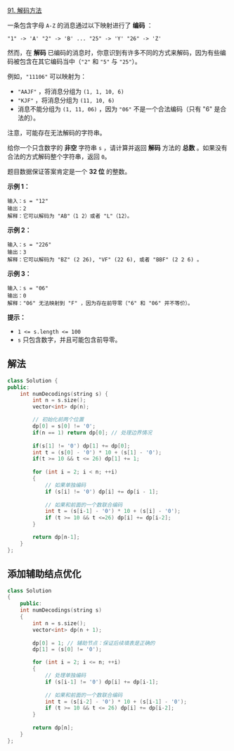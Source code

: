 [91. 解码方法](https://leetcode.cn/problems/decode-ways/)

一条包含字母 `A-Z` 的消息通过以下映射进行了 **编码** ：

```
"1" -> 'A' "2" -> 'B' ... "25" -> 'Y' "26" -> 'Z'
```

然而，在 **解码** 已编码的消息时，你意识到有许多不同的方式来解码，因为有些编码被包含在其它编码当中（`"2"` 和 `"5"` 与 `"25"`）。

例如，`"11106"` 可以映射为：

- `"AAJF"` ，将消息分组为 `(1, 1, 10, 6)`
- `"KJF"` ，将消息分组为 `(11, 10, 6)`
- 消息不能分组为 `(1, 11, 06)` ，因为 `"06"` 不是一个合法编码（只有 "6" 是合法的）。

注意，可能存在无法解码的字符串。

给你一个只含数字的 **非空** 字符串 `s` ，请计算并返回 **解码** 方法的 **总数** 。如果没有合法的方式解码整个字符串，返回 `0`。

题目数据保证答案肯定是一个 **32 位** 的整数。

 

**示例 1：**

```
输入：s = "12"
输出：2
解释：它可以解码为 "AB"（1 2）或者 "L"（12）。
```

**示例 2：**

```
输入：s = "226"
输出：3
解释：它可以解码为 "BZ" (2 26), "VF" (22 6), 或者 "BBF" (2 2 6) 。
```

**示例 3：**

```
输入：s = "06"
输出：0
解释："06" 无法映射到 "F" ，因为存在前导零（"6" 和 "06" 并不等价）。
```

 

**提示：**

- `1 <= s.length <= 100`
- `s` 只包含数字，并且可能包含前导零。



## 解法

```cc
class Solution {
public:
    int numDecodings(string s) {
        int n = s.size();
        vector<int> dp(n);

        // 初始化前两个位置
        dp[0] = s[0] != '0';
        if(n == 1) return dp[0]; // 处理边界情况
 
        if(s[1] != '0') dp[1] += dp[0];
        int t = (s[0] - '0') * 10 + (s[1] - '0');
        if(t >= 10 && t <= 26) dp[1] += 1;
        
        for (int i = 2; i < n; ++i) 
        {
            // 如果单独编码
            if (s[i] != '0') dp[i] += dp[i - 1];
            
			// 如果和前⾯的⼀个数联合编码
            int t = (s[i-1] - '0') * 10 + (s[i] - '0');
            if (t >= 10 && t <=26) dp[i] += dp[i-2];
        }

        return dp[n-1];
    }
};
```

## 添加辅助结点优化

```cc
class Solution
{
    public:
    int numDecodings(string s)
    {
        int n = s.size();
        vector<int> dp(n + 1); 
        
        dp[0] = 1; // 辅助节点：保证后续填表是正确的
		dp[1] = (s[0] != '0');

        for (int i = 2; i <= n; ++i)
        {
            // 处理单独编码
            if (s[i-1] != '0') dp[i] += dp[i-1];
            
            // 如果和前⾯的⼀个数联合编码
            int t = (s[i-2] - '0') * 10 + (s[i-1] - '0');
            if (t >= 10 && t <= 26) dp[i] += dp[i-2];
        }
        
        return dp[n];
    }
};
```

